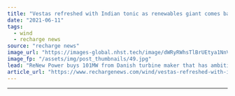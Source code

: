 ```yaml
---
title: "Vestas refreshed with Indian tonic as renewables giant comes back for more"
date: "2021-06-11"
tags: 
  - wind
  - recharge news
source: "recharge news"
image_url: "https://images-global.nhst.tech/image/dWRyRWhsTlBrUEtya1NnVDU4eUZXY3IweWJtbG4ydzZiSzBubDZVQ3BuVT0=/nhst/binary/8b41e787d0d64549add51ac4fd0dd1ab"
image_fp: "/assets/img/post_thumbnails/49.jpg"
lead: "ReNew Power buys 101MW from Danish turbine maker that has ambitions to grow in market where its order pipeline currently lags"
article_url: "https://www.rechargenews.com/wind/vestas-refreshed-with-indian-tonic-as-renewables-giant-comes-back-for-more/2-1-1023846"
---
```


---
